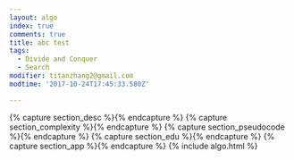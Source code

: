 ```yaml
---
layout: algo
index: true
comments: true
title: abc test
tags:
  - Divide and Conquer
  - Search
modifier: titanzhang2@gmail.com
modtime: '2017-10-24T17:45:33.580Z'

---
```

{% capture section_desc %}{% endcapture %}
{% capture section_complexity %}{% endcapture %}
{% capture section_pseudocode %}{% endcapture %}
{% capture section_edu %}{% endcapture %}
{% capture section_app %}{% endcapture %}
{% include algo.html %}